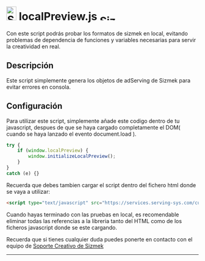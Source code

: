 # <a href="https://platform.mediamind.com"><img src="http://www.sizmek.es/eb/users/javiegido_/__logos/HTML5.png" alt="Sizmek" width="26" height="36" /></a> localPreview.js <a href="https://platform.mediamind.com"><img src="http://www.sizmek.es/eb/users/javiegido_/__logos/logo-dark.png" alt="Sizmek" width="57" height="15" /></a>

Con este script podrás probar los formatos de sizmek en local, evitando problemas de dependencia de funciones y variables necesarias para servir la creatividad en real.

## Descripción

Este script simplemente genera los objetos de adServing de Sizmek para evitar errores en consola.

## Configuración 

Para utilizar este script, simplemente añade este codigo dentro de tu javascript, despues de que se haya cargado completamente el DOM( cuando se haya lanzado el evento document.load ).

```javascript
try {
	if (window.localPreview) {
	    window.initializeLocalPreview();
	}
}
catch (e) {}
```

Recuerda que debes tambien cargar el script dentro del fichero html donde se vaya a utilizar:

```html
<script type="text/javascript" src="https://services.serving-sys.com/custprojassets/prd/features/feeds/1884/localPreview.js"></script>
```

Cuando hayas terminado con las pruebas en local, es recomendable eliminar todas las referencias a la libreria tanto del HTML como de los ficheros javascript donde se este cargando.

Recuerda que si tienes cualquier duda puedes ponerte en contacto con el equipo de <a href="mailto:creativesupport-spain@sizmek.com">Soporte Creativo de Sizmek</a>

***